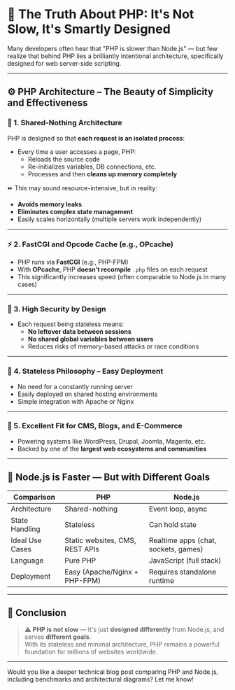 # 🐘 The Truth About PHP: It's Not Slow, It's Smartly Designed

Many developers often hear that "PHP is slower than Node.js" — but few realize that behind PHP lies a brilliantly intentional architecture, specifically designed for web server-side scripting.

---

## ⚙️ PHP Architecture – The Beauty of Simplicity and Effectiveness

### 🧱 1. **Shared-Nothing Architecture**
PHP is designed so that **each request is an isolated process**:
- Every time a user accesses a page, PHP:
  - Reloads the source code
  - Re-initializes variables, DB connections, etc.
  - Processes and then **cleans up memory completely**

⏩ This may sound resource-intensive, but in reality:
- **Avoids memory leaks**
- **Eliminates complex state management**
- Easily scales horizontally (multiple servers work independently)

---

### ⚡ 2. **FastCGI and Opcode Cache (e.g., OPcache)**
- PHP runs via **FastCGI** (e.g., PHP-FPM)
- With **OPcache**, PHP **doesn’t recompile** `.php` files on each request
- This significantly increases speed (often comparable to Node.js in many cases)

---

### 🔐 3. **High Security by Design**
- Each request being stateless means:
  - **No leftover data between sessions**
  - **No shared global variables between users**
  - Reduces risks of memory-based attacks or race conditions

---

### 🔄 4. **Stateless Philosophy – Easy Deployment**
- No need for a constantly running server
- Easily deployed on shared hosting environments
- Simple integration with Apache or Nginx

---

### 🤝 5. **Excellent Fit for CMS, Blogs, and E-Commerce**
- Powering systems like WordPress, Drupal, Joomla, Magento, etc.
- Backed by one of the **largest web ecosystems and communities**

---

## 📌 Node.js is Faster — But with Different Goals

| Comparison         | PHP                                | Node.js                              |
|--------------------|-------------------------------------|---------------------------------------|
| Architecture        | Shared-nothing                     | Event loop, async                     |
| State Handling      | Stateless                          | Can hold state                        |
| Ideal Use Cases     | Static websites, CMS, REST APIs    | Realtime apps (chat, sockets, games) |
| Language            | Pure PHP                           | JavaScript (full stack)              |
| Deployment          | Easy (Apache/Nginx + PHP-FPM)      | Requires standalone runtime           |

---

## 🧠 Conclusion

> ⚠️ **PHP is not slow** — it's just **designed differently** from Node.js, and serves **different goals**.  
> With its stateless and minimal architecture, PHP remains a powerful foundation for millions of websites worldwide.

---

Would you like a deeper technical blog post comparing PHP and Node.js, including benchmarks and architectural diagrams? Let me know!
